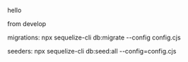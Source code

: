 hello

from develop

migrations: npx sequelize-cli db:migrate --config config.cjs

seeders: npx sequelize-cli db:seed:all --config=config.cjs